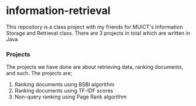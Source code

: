 # information-retrieval

This repository is a class project with my friends for MUICT's Information Storage and Retrieval class. There are 3 projects in total which are written in Java.

### Projects

The projects we have done are about retrieving data, ranking documents, and such. The projects are;
1. Ranking documents using BSBI algorithm
2. Ranking documents using TF-IDF scores
3. Non-query ranking using Page Rank algorithm
